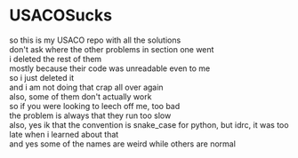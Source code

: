 # USACOSucks
so this is my USACO repo with all the solutions  
don't ask where the other problems in section one went  
i deleted the rest of them  
mostly because their code was unreadable even to me  
so i just deleted it  
and i am not doing that crap all over again  
also, some of them don't actually work  
so if you were looking to leech off me, too bad  
the problem is always that they run too slow  
also, yes ik that the convention is snake_case for python, but idrc, it was too late when i learned about that  
and yes some of the names are weird while others are normal
